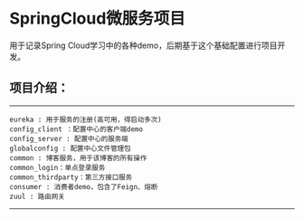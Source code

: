# SpringCloud微服务项目
用于记录Spring Cloud学习中的各种demo，后期基于这个基础配置进行项目开发。<br>
## 项目介绍：
-------------------------------------------------------
    eureka : 用于服务的注册(高可用，得启动多次)
    config_client ：配置中心的客户端demo
    config_server : 配置中心的服务端
    globalconfig : 配置中心文件管理包
    common : 博客服务，用于该博客的所有操作
    common_login：单点登录服务
    common_thirdparty：第三方接口服务
    consumer : 消费者demo，包含了Feign、熔断
    zuul : 路由网关
-------------------------------------------------------

    

    




